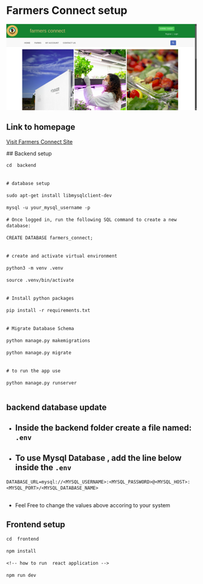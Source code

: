 # Farmers Connect setup

![Farmers Connect Homepage](farmers_connect_homepage.png)


## Link to homepage
<p> <a href="">Visit Farmers Connect Site</a></p>
## Backend setup

```
cd  backend


# database setup

sudo apt-get install libmysqlclient-dev

mysql -u your_mysql_username -p

# Once logged in, run the following SQL command to create a new database:

CREATE DATABASE farmers_connect;


# create and activate virtual environment

python3 -m venv .venv

source .venv/bin/activate


# Install python packages

pip install -r requirements.txt


# Migrate Database Schema

python manage.py makemigrations

python manage.py migrate


# to run the app use

python manage.py runserver


```

## backend database update

- ## Inside the backend folder create a file named: `.env`
- ## To use Mysql Database , add the line below inside the `.env`

```
DATABASE_URL=mysql://<MYSQL_USERNAME>:<MYSQL_PASSWORD>@<MYSQL_HOST>:<MYSQL_PORT>/<MYSQL_DATABASE_NAME>


```

- Feel Free to change the values above accoring to your system

## Frontend setup

```
cd  frontend

npm install

<!-- how to run  react application -->

npm run dev

```
